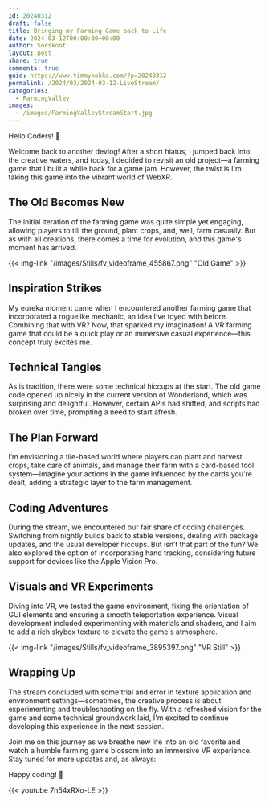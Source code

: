```yaml
---
id: 20240312
draft: false
title: Bringing my Farming Game back to Life
date: 2024-03-12T00:00:00+00:00
author: Sorskoot
layout: post
share: true
comments: true
guid: https://www.timmykokke.com/?p=20240312
permalink: /2024/03/2024-03-12-LiveStream/
categories:
  - FarmingValley
images:
  - /images/FarmingValleyStreamStart.jpg
---
```

Hello Coders! 👾

Welcome back to another devlog! After a short hiatus, I jumped back into the creative waters, and today, I decided to revisit an old project—a farming game that I built a while back for a game jam. However, the twist is I'm taking this game into the vibrant world of WebXR.

## The Old Becomes New
The initial iteration of the farming game was quite simple yet engaging, allowing players to till the ground, plant crops, and, well, farm casually. But as with all creations, there comes a time for evolution, and this game's moment has arrived.

{{< img-link "/images/Stills/fv_videoframe_455867.png" "Old Game" >}}

## Inspiration Strikes
My eureka moment came when I encountered another farming game that incorporated a roguelike mechanic, an idea I’ve toyed with before. Combining that with VR? Now, that sparked my imagination! A VR farming game that could be a quick play or an immersive casual experience—this concept truly excites me.

## Technical Tangles
As is tradition, there were some technical hiccups at the start. The old game code opened up nicely in the current version of Wonderland, which was surprising and delightful. However, certain APIs had shifted, and scripts had broken over time, prompting a need to start afresh.

## The Plan Forward
I’m envisioning a tile-based world where players can plant and harvest crops, take care of animals, and manage their farm with a card-based tool system—imagine your actions in the game influenced by the cards you're dealt, adding a strategic layer to the farm management.

## Coding Adventures
During the stream, we encountered our fair share of coding challenges. Switching from nightly builds back to stable versions, dealing with package updates, and the usual developer hiccups. But isn’t that part of the fun? We also explored the option of incorporating hand tracking, considering future support for devices like the Apple Vision Pro.

## Visuals and VR Experiments
Diving into VR, we tested the game environment, fixing the orientation of GUI elements and ensuring a smooth teleportation experience. Visual development included experimenting with materials and shaders, and I aim to add a rich skybox texture to elevate the game's atmosphere.

{{< img-link "/images/Stills/fv_videoframe_3895397.png" "VR Still" >}}

## Wrapping Up
The stream concluded with some trial and error in texture application and environment settings—sometimes, the creative process is about experimenting and troubleshooting on the fly. With a refreshed vision for the game and some technical groundwork laid, I'm excited to continue developing this experience in the next session.

Join me on this journey as we breathe new life into an old favorite and watch a humble farming game blossom into an immersive VR experience. Stay tuned for more updates and, as always: 

Happy coding! 🚀

{{< youtube 7h54xRXo-LE >}}
